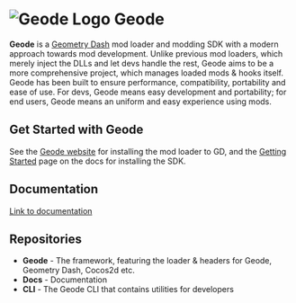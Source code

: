 # ![Geode Logo](https://github.com/geode-sdk.png?size=40) Geode

**Geode** is a [Geometry Dash](https://store.steampowered.com/app/322170/Geometry_Dash/) mod loader and modding SDK with a modern approach towards mod development. Unlike previous mod loaders, which merely inject the DLLs and let devs handle the rest, Geode aims to be a more comprehensive project, which manages loaded mods & hooks itself. Geode has been built to ensure performance, compatibility, portability and ease of use. For devs, Geode means easy development and portability; for end users, Geode means an uniform and easy experience using mods.

## Get Started with Geode

See the [Geode website](https://geode-sdk.org) for installing the mod loader to GD, and the [Getting Started](https://docs.geode-sdk.org/getting-started) page on the docs for installing the SDK.

## Documentation

[Link to documentation](https://docs.geode-sdk.org)

## Repositories

 * **Geode** - The framework, featuring the loader & headers for Geode, Geometry Dash, Cocos2d etc.
 * **Docs** - Documentation
 * **CLI** - The Geode CLI that contains utilities for developers

